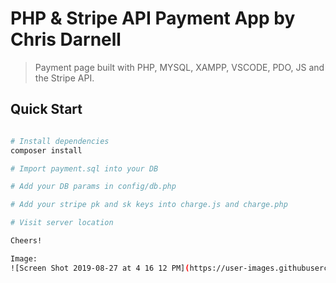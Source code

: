 # PHP & Stripe API Payment App by Chris Darnell

> Payment page built with PHP, MYSQL, XAMPP, VSCODE, PDO, JS and the Stripe API.

## Quick Start

```bash

# Install dependencies
composer install

# Import payment.sql into your DB

# Add your DB params in config/db.php

# Add your stripe pk and sk keys into charge.js and charge.php

# Visit server location

Cheers!

Image:
![Screen Shot 2019-08-27 at 4 16 12 PM](https://user-images.githubusercontent.com/22460957/63815969-0a33ee00-c8fc-11e9-99f7-cba213f0d78c.png)
